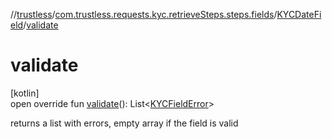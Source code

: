 //[trustless](../../../index.md)/[com.trustless.requests.kyc.retrieveSteps.steps.fields](../index.md)/[KYCDateField](index.md)/[validate](validate.md)

# validate

[kotlin]\
open override fun [validate](validate.md)(): List&lt;[KYCFieldError](../-k-y-c-field-error/index.md)&gt;

returns a list with errors, empty array if the field is valid
